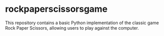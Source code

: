 # rockpaperscissorsgame
This repository contains a basic Python implementation of the classic game Rock Paper Scissors, allowing users to play against the computer.
